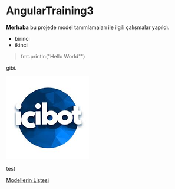 # AngularTraining3
**Merhaba** bu projede model tanımlamaları ile ilgili çalışmalar yapıldı.

- birinci
- ikinci

> fmt.println("Hello World"")

gibi.

![Tux, the Linux mascot](/src/assets/images/logo.jpg)


test

[Modellerin Listesi](https://github.com/sinantayak/AngularTraining3/blob/master/Models.MD)
